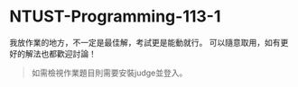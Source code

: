 # NTUST-Programming-113-1
我放作業的地方，不一定是最佳解，考試更是能動就行。
可以隨意取用，如有更好的解法也都歡迎討論！

> 如需檢視作業題目則需要安裝judge並登入。
